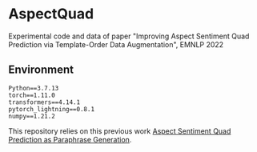 # AspectQuad
Experimental code and data of paper "Improving Aspect Sentiment Quad Prediction via Template-Order Data Augmentation", EMNLP 2022

## Environment
    Python==3.7.13
    torch==1.11.0
    transformers==4.14.1
    pytorch_lightning==0.8.1
    numpy==1.21.2

This repository relies on this previous work [Aspect Sentiment Quad Prediction as Paraphrase Generation](https://github.com/isakzhang/absa-quad).